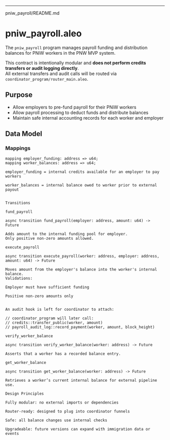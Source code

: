 
---

pniw_payroll/README.md

# pniw_payroll.aleo

The `pniw_payroll` program manages payroll funding and distribution balances for PNiW workers in the PNW MVP system.

This contract is intentionally modular and **does not perform credits transfers or audit logging directly**.  
All external transfers and audit calls will be routed via `coordinator_program/router_main.aleo`.

## Purpose

- Allow employers to pre-fund payroll for their PNiW workers
- Allow payroll processing to deduct funds and distribute balances
- Maintain safe internal accounting records for each worker and employer

## Data Model

### Mappings

```leo
mapping employer_funding: address => u64;
mapping worker_balances: address => u64;

employer_funding = internal credits available for an employer to pay workers

worker_balances = internal balance owed to worker prior to external payout


Transitions

fund_payroll

async transition fund_payroll(employer: address, amount: u64) -> Future

Adds amount to the internal funding pool for employer.
Only positive non-zero amounts allowed.

execute_payroll

async transition execute_payroll(worker: address, employer: address, amount: u64) -> Future

Moves amount from the employer's balance into the worker's internal balance.
Validations:

Employer must have sufficient funding

Positive non-zero amounts only


An audit hook is left for coordinator to attach:

// coordinator_program will later call:
// credits::transfer_public(worker, amount)
// payroll_audit_log::record_payment(worker, amount, block_height)

verify_worker_balance

async transition verify_worker_balance(worker: address) -> Future

Asserts that a worker has a recorded balance entry.

get_worker_balance

async transition get_worker_balance(worker: address) -> Future

Retrieves a worker’s current internal balance for external pipeline use.

Design Principles

Fully modular: no external imports or dependencies

Router-ready: designed to plug into coordinator funnels

Safe: all balance changes use internal checks

Upgradeable: future versions can expand with immigration data or events
